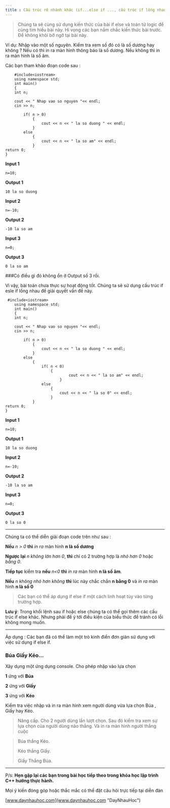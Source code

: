 ```yaml
---
title : Cấu trúc rẽ nhánh khác (if...else if ..., cấu trúc if lồng nhau)
---
```


>Chúng ta sẽ cùng sử dụng kiến thức của bài if else và toán tử logic để cùng tìm hiểu bài này.
>Hi vọng các bạn nắm chắc kiến thức bài trước. Để không khỏi bỡ ngỡ tại bài này.

Ví dụ: Nhập vào một số nguyên. Kiểm tra xem số đó có là số dương hay không ? Nếu có thì in ra màn hình thông báo là số dương. Nếu không thì in ra màn hình là số âm.

Các bạn tham khảo đoạn code sau : 
  
    	
    	#include<iostream>
    	using namespace std;
    	int main()
    	{
    	int n;
    	
    	cout << " Nhap vao so nguyen "<< endl;
    	cin >> n;
    	
    		if( n > 0)
    			{
    				cout << n << " la so duong " << endl;
    			}
    		else 
    			{
    				cout << n << " la so am" << endl;
    			}
    return 0;	
	}
    	
**Input 1**

	n=10;

**Output 1**
  	
	10 la so duong


**Input 2**

	n=-10;

**Output 2**
  	
	-10 la so am

**Input 3**

	n=0;

**Output 3**
  	
	0 la so am

###Có điều gì đó không ổn ở Output số 3 rồi.

Vì vậy, bài toán chưa thực sự hoạt động tốt.
Chúng ta sẽ sử dụng cấu trúc if esle if lồng nhau để giải quyết vấn đề này.



	 #include<iostream>
    	using namespace std;
    	int main()
    	{
    	int n;
    	
    	cout << " Nhap vao so nguyen "<< endl;
    	cin >> n;
    	
    		if( n > 0)
    			{
    				cout << n << " la so duong " << endl;
    			}
    		else
    			{
					if( n < 0)
						{
    							cout << n << " la so am" << endl;
    						}
					else	
						{
							cout << n << " la so 0" << endl;	
						}
				}
    return 0;	
	}


**Input 1**

	n=10;

**Output 1**
  	
	10 la so duong


**Input 2**

	n=-10;

**Output 2**
  	
	-10 la so am

**Input 3**

	n=0;

**Output 3**
	
	0 la so 0


----------

Chúng ta có thể diễn giải đoạn code trên như sau : 

**Nếu** *n > 0*  **thì** *in ra* màn hình  **n là số dương**

**Ngược lại** *n không lớn hơn 0*, **thì** chỉ có 2 trường hợp là *nhỏ hơn 0* hoặc *bằng 0*.

**Tiếp tục** kiểm tra **nếu** *n<0* **thì** *in ra* màn hình **n là số âm**. 

**Nếu** *n không nhỏ hơn không* **thì** lúc này chắc chắn **n bằng 0** và *in ra* màn hình **n là số 0**
 

>Các bạn có thể áp dụng if else if một cách linh hoạt tùy vào từng trường hợp.

**Lưu ý**: Trong khối lệnh sau if hoặc else chúng ta có thể gọi thêm các cấu trúc if else khác. Nhưng phải để ý tới điều kiện của biểu thức để tránh có lỗi không mong muốn.


----------

Áp dụng : 
 Các bạn đã có thể làm một trò kinh điển đơn giản sử dụng với việc sử dụng if else if.
### Búa Giấy Kéo...
Xây dụng một ứng dụng console. Cho phép nhập vào lựa chọn 

**1** ứng với **Búa**
 
**2** ứng với **Giấy**

**3** ứng với **Kéo**

Kiểm tra việc nhập và in ra màn hình xem người dùng vừa lựa chọn Búa , Giấy hay Kéo.

> Nâng cấp. Cho 2 người dùng lần lượt chọn. Sau đó kiểm tra xem sự lựa chọn của người dùng nào thắng. Và in ra màn hình người thắng cuộc

> Búa thắng Kéo.
> 
> Kéo thắng Giấy.
> 
> Giấy Thắng Búa.


----------
P/s: **Hẹn gặp lại các bạn trong bài học tiếp theo trong khóa học lập trình C++ hướng thực hành.**


Mọi ý kiến đóng góp hoặc thắc mắc có thể đặt câu hỏi trực tiếp tại diễn đàn 

[www.daynhauhoc.com](www.daynhauhoc.com "DayNhauHoc")
